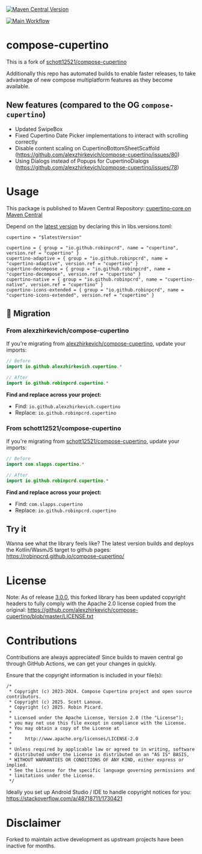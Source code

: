 [![Maven Central Version](https://img.shields.io/maven-central/v/io.github.robinpcrd/cupertino-core)](https://central.sonatype.com/artifact/io.github.robinpcrd/cupertino-core)

[![Main Workflow](https://github.com/robinpcrd/compose-cupertino/actions/workflows/buildAndPush.yml/badge.svg)](https://github.com/robinpcrd/compose-cupertino/actions/workflows/buildAndPush.yml)

# compose-cupertino

This is a fork of [schott12521/compose-cupertino](https://github.com/schott12521/compose-cupertino)

Additionally this repo has automated builds to enable faster releases, to take advantage of new compose multiplatform features as they become available.

## New features (compared to the OG `compose-cupertino`)

- Updated SwipeBox
- Fixed Cupertino Date Picker implementations to interact with scrolling correctly
- Disable content scaling on CupertinoBottomSheetScaffold (https://github.com/alexzhirkevich/compose-cupertino/issues/80)
- Using Dialogs instead of Popups for CupertinoDialogs (https://github.com/alexzhirkevich/compose-cupertino/issues/78)

# Usage

This package is published to Maven Central Repository: [cupertino-core on Maven Central](https://central.sonatype.com/artifact/io.github.robinpcrd/cupertino-core)

Depend on the [latest version](https://github.com/robinpcrd/compose-cupertino/releases) by declaring this in libs.versions.toml:

```
cupertino = "$latestVersion"

cupertino = { group = "io.github.robinpcrd", name = "cupertino", version.ref = "cupertino" }
cupertino-adaptive = { group = "io.github.robinpcrd", name = "cupertino-adaptive", version.ref = "cupertino" }
cupertino-decompose = { group = "io.github.robinpcrd", name = "cupertino-decompose", version.ref = "cupertino" }
cupertino-native = { group = "io.github.robinpcrd", name = "cupertino-native", version.ref = "cupertino" }
cupertino-icons-extended = { group = "io.github.robinpcrd", name = "cupertino-icons-extended", version.ref = "cupertino" }
```

## 🔄 Migration

### From alexzhirkevich/compose-cupertino

If you're migrating
from [alexzhirkevich/compose-cupertino](https://github.com/alexzhirkevich/compose-cupertino), update
your imports:

```kotlin
// Before
import io.github.alexzhirkevich.cupertino.*

// After  
import io.github.robinpcrd.cupertino.*
```

**Find and replace across your project:**

- Find: `io.github.alexzhirkevich.cupertino`
- Replace: `io.github.robinpcrd.cupertino`

### From schott12521/compose-cupertino

If you're migrating
from [schott12521/compose-cupertino](https://github.com/schott12521/compose-cupertino), update your
imports:

```kotlin
// Before
import com.slapps.cupertino.*

// After
import io.github.robinpcrd.cupertino.*
```

**Find and replace across your project:**

- Find: `com.slapps.cupertino`
- Replace: `io.github.robinpcrd.cupertino`

## Try it

Wanna see what the library feels like? The latest version builds and deploys the Kotlin/WasmJS target to github pages: https://robinpcrd.github.io/compose-cupertino/

# License

Note: As of release [3.0.0](https://github.com/RobinPcrd/compose-cupertino/releases/tag/3.0.0), this forked library has been updated copyright headers to fully comply
with the Apache 2.0 license copied from the
original: https://github.com/alexzhirkevich/compose-cupertino/blob/master/LICENSE.txt

# Contributions

Contributions are always appreciated! Since builds to maven central go through GitHub Actions, we
can get your changes in quickly.

Ensure that the copyright information is included in your file(s):

```
/*
 * Copyright (c) 2023-2024. Compose Cupertino project and open source contributors.
 * Copyright (c) 2025. Scott Lanoue.
 * Copyright (c) 2025. Robin Picard.
 *
 * Licensed under the Apache License, Version 2.0 (the "License");
 * you may not use this file except in compliance with the License.
 * You may obtain a copy of the License at
 *
 *     http://www.apache.org/licenses/LICENSE-2.0
 *
 * Unless required by applicable law or agreed to in writing, software
 * distributed under the License is distributed on an "AS IS" BASIS,
 * WITHOUT WARRANTIES OR CONDITIONS OF ANY KIND, either express or implied.
 * See the License for the specific language governing permissions and
 * limitations under the License.
 */
```

Ideally you set up Android Studio / IDE to handle copyright notices for you: https://stackoverflow.com/a/48718711/1730421

# Disclaimer

Forked to maintain active development as upstream projects have been inactive for months.
